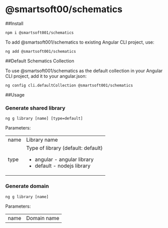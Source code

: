 # @smartsoft00/schematics

##Install

`npm i @smartsoft001/schematics`

To add @smartsoft001/schematics to existing Angular CLI project, use:

`ng add @smartsoft001/schematics`

##Default Schematics Collection

To use @smartsoft001/schematics as the default collection in your Angular CLI project, add it to your angular.json:

`ng config cli.defaultCollection @smartsoft001/schematics`

##Usage

### Generate shared library

`ng g library [name] [type=default]`

Parameters:
<table>
    <tr>
        <td>name</td>
        <td>Library name</td>
    </tr>
    <tr>
        <td>type</td>
        <td>
            Type of library (default: default)
            <ul>
                <li>angular - angular library</li>
                <li>default - nodejs library</li>
            </ul>        
        </td>
    </tr>
</table>

### Generate domain

`ng g library [name]`

Parameters:
<table>
    <tr>
        <td>name</td>
        <td>Domain name</td>
    </tr>
</table>